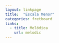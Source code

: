 ```yaml
---
layout: linkpage
title:  "Escala Menor"
categories: fretboard
links:
  - title: Melódica
    url: melodic
---
```

